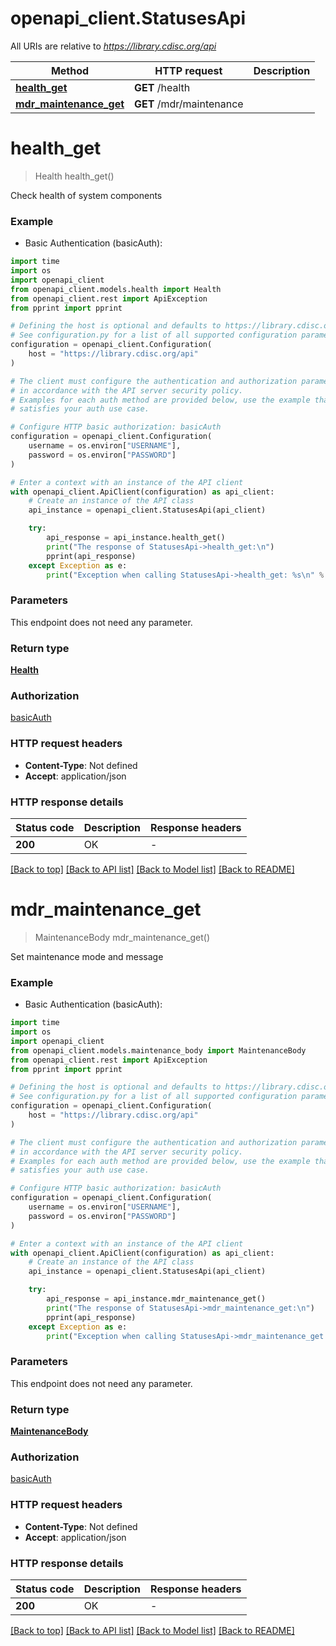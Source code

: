 # openapi_client.StatusesApi

All URIs are relative to *https://library.cdisc.org/api*

Method | HTTP request | Description
------------- | ------------- | -------------
[**health_get**](StatusesApi.md#health_get) | **GET** /health | 
[**mdr_maintenance_get**](StatusesApi.md#mdr_maintenance_get) | **GET** /mdr/maintenance | 


# **health_get**
> Health health_get()



Check health of system components

### Example

* Basic Authentication (basicAuth):
```python
import time
import os
import openapi_client
from openapi_client.models.health import Health
from openapi_client.rest import ApiException
from pprint import pprint

# Defining the host is optional and defaults to https://library.cdisc.org/api
# See configuration.py for a list of all supported configuration parameters.
configuration = openapi_client.Configuration(
    host = "https://library.cdisc.org/api"
)

# The client must configure the authentication and authorization parameters
# in accordance with the API server security policy.
# Examples for each auth method are provided below, use the example that
# satisfies your auth use case.

# Configure HTTP basic authorization: basicAuth
configuration = openapi_client.Configuration(
    username = os.environ["USERNAME"],
    password = os.environ["PASSWORD"]
)

# Enter a context with an instance of the API client
with openapi_client.ApiClient(configuration) as api_client:
    # Create an instance of the API class
    api_instance = openapi_client.StatusesApi(api_client)

    try:
        api_response = api_instance.health_get()
        print("The response of StatusesApi->health_get:\n")
        pprint(api_response)
    except Exception as e:
        print("Exception when calling StatusesApi->health_get: %s\n" % e)
```



### Parameters
This endpoint does not need any parameter.

### Return type

[**Health**](Health.md)

### Authorization

[basicAuth](../README.md#basicAuth)

### HTTP request headers

 - **Content-Type**: Not defined
 - **Accept**: application/json

### HTTP response details
| Status code | Description | Response headers |
|-------------|-------------|------------------|
**200** | OK |  -  |

[[Back to top]](#) [[Back to API list]](../README.md#documentation-for-api-endpoints) [[Back to Model list]](../README.md#documentation-for-models) [[Back to README]](../README.md)

# **mdr_maintenance_get**
> MaintenanceBody mdr_maintenance_get()



Set maintenance mode and message

### Example

* Basic Authentication (basicAuth):
```python
import time
import os
import openapi_client
from openapi_client.models.maintenance_body import MaintenanceBody
from openapi_client.rest import ApiException
from pprint import pprint

# Defining the host is optional and defaults to https://library.cdisc.org/api
# See configuration.py for a list of all supported configuration parameters.
configuration = openapi_client.Configuration(
    host = "https://library.cdisc.org/api"
)

# The client must configure the authentication and authorization parameters
# in accordance with the API server security policy.
# Examples for each auth method are provided below, use the example that
# satisfies your auth use case.

# Configure HTTP basic authorization: basicAuth
configuration = openapi_client.Configuration(
    username = os.environ["USERNAME"],
    password = os.environ["PASSWORD"]
)

# Enter a context with an instance of the API client
with openapi_client.ApiClient(configuration) as api_client:
    # Create an instance of the API class
    api_instance = openapi_client.StatusesApi(api_client)

    try:
        api_response = api_instance.mdr_maintenance_get()
        print("The response of StatusesApi->mdr_maintenance_get:\n")
        pprint(api_response)
    except Exception as e:
        print("Exception when calling StatusesApi->mdr_maintenance_get: %s\n" % e)
```



### Parameters
This endpoint does not need any parameter.

### Return type

[**MaintenanceBody**](MaintenanceBody.md)

### Authorization

[basicAuth](../README.md#basicAuth)

### HTTP request headers

 - **Content-Type**: Not defined
 - **Accept**: application/json

### HTTP response details
| Status code | Description | Response headers |
|-------------|-------------|------------------|
**200** | OK |  -  |

[[Back to top]](#) [[Back to API list]](../README.md#documentation-for-api-endpoints) [[Back to Model list]](../README.md#documentation-for-models) [[Back to README]](../README.md)

